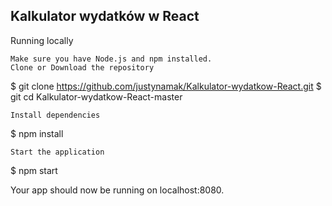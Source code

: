 <h2>Kalkulator wydatków w React</h2>

Running locally

    Make sure you have Node.js and npm installed.
    Clone or Download the repository

$ git clone https://github.com/justynamak/Kalkulator-wydatkow-React.git
$ git cd Kalkulator-wydatkow-React-master

    Install dependencies

$ npm install

    Start the application

$ npm start

Your app should now be running on localhost:8080.

